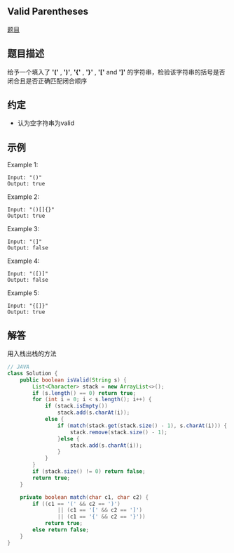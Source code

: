 ## Valid Parentheses

[题目](https://leetcode.com/problems/valid-parentheses/)

## 题目描述

给予一个填入了 **'('** , **')'**, **'{'** , **'}'** , **'['** and **']'** 的字符串，检验该字符串的括号是否闭合且是否正确匹配闭合顺序

## 约定

* 认为空字符串为valid

## 示例
Example 1:
```
Input: "()"
Output: true
```
Example 2:
```
Input: "()[]{}"
Output: true
```
Example 3:
```
Input: "(]"
Output: false
```
Example 4:
```
Input: "([)]"
Output: false
```
Example 5:
```
Input: "{[]}"
Output: true
```
## 解答

用入栈出栈的方法
``` java
// JAVA 
class Solution {
    public boolean isValid(String s) {
        List<Character> stack = new ArrayList<>();
        if (s.length() == 0) return true;
        for (int i = 0; i < s.length(); i++) {
            if (stack.isEmpty())
                stack.add(s.charAt(i));
            else {
                if (match(stack.get(stack.size() - 1), s.charAt(i))) {
                    stack.remove(stack.size() - 1);
                }else {
                    stack.add(s.charAt(i));
                }
            }
        }
        if (stack.size() != 0) return false;
        return true;
    }

    private boolean match(char c1, char c2) {
        if ((c1 == '(' && c2 == ')')
                || (c1 == '[' && c2 == ']')
                || (c1 == '{' && c2 == '}'))
            return true;
        else return false;
    }
}
```
